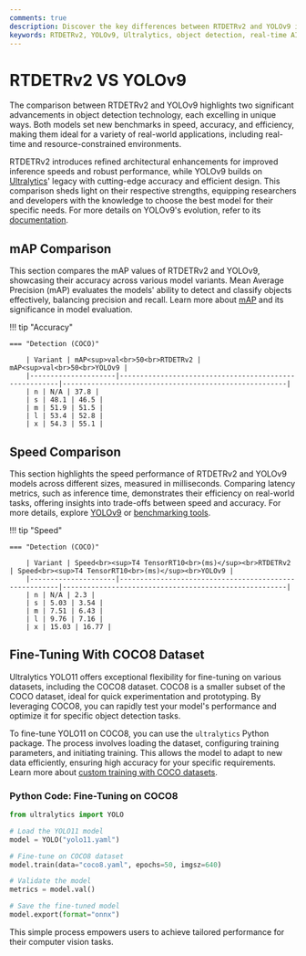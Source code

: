 ```yaml
---
comments: true
description: Discover the key differences between RTDETRv2 and YOLOv9 in this comprehensive comparison. Explore how these state-of-the-art models from Ultralytics excel in object detection, balancing real-time AI performance, edge AI efficiency, and computer vision accuracy to meet diverse application needs.
keywords: RTDETRv2, YOLOv9, Ultralytics, object detection, real-time AI, edge AI, computer vision, model comparison, AI performance, COCO dataset
---
```


# RTDETRv2 VS YOLOv9

The comparison between RTDETRv2 and YOLOv9 highlights two significant advancements in object detection technology, each excelling in unique ways. Both models set new benchmarks in speed, accuracy, and efficiency, making them ideal for a variety of real-world applications, including real-time and resource-constrained environments.

RTDETRv2 introduces refined architectural enhancements for improved inference speeds and robust performance, while YOLOv9 builds on [Ultralytics](https://www.ultralytics.com/)' legacy with cutting-edge accuracy and efficient design. This comparison sheds light on their respective strengths, equipping researchers and developers with the knowledge to choose the best model for their specific needs. For more details on YOLOv9's evolution, refer to its [documentation](https://docs.ultralytics.com/models/).

## mAP Comparison

This section compares the mAP values of RTDETRv2 and YOLOv9, showcasing their accuracy across various model variants. Mean Average Precision (mAP) evaluates the models' ability to detect and classify objects effectively, balancing precision and recall. Learn more about [mAP](https://www.ultralytics.com/glossary/mean-average-precision-map) and its significance in model evaluation.

!!! tip "Accuracy"

    === "Detection (COCO)"

    	| Variant | mAP<sup>val<br>50<br>RTDETRv2 | mAP<sup>val<br>50<br>YOLOv9 |
    	|---------------------|-------------------------------------------------------|-------------------------------------------------------|
    	| n | N/A | 37.8 |
    	| s | 48.1 | 46.5 |
    	| m | 51.9 | 51.5 |
    	| l | 53.4 | 52.8 |
    	| x | 54.3 | 55.1 |

## Speed Comparison

This section highlights the speed performance of RTDETRv2 and YOLOv9 models across different sizes, measured in milliseconds. Comparing latency metrics, such as inference time, demonstrates their efficiency on real-world tasks, offering insights into trade-offs between speed and accuracy. For more details, explore [YOLOv9](https://docs.ultralytics.com/models/yolov9/) or [benchmarking tools](https://docs.ultralytics.com/reference/utils/benchmarks/).

!!! tip "Speed"

    === "Detection (COCO)"

    	| Variant | Speed<br><sup>T4 TensorRT10<br>(ms)</sup><br>RTDETRv2 | Speed<br><sup>T4 TensorRT10<br>(ms)</sup><br>YOLOv9 |
    	|---------------------|-------------------------------------------------------|-------------------------------------------------------|
    	| n | N/A | 2.3 |
    	| s | 5.03 | 3.54 |
    	| m | 7.51 | 6.43 |
    	| l | 9.76 | 7.16 |
    	| x | 15.03 | 16.77 |

## Fine-Tuning With COCO8 Dataset

Ultralytics YOLO11 offers exceptional flexibility for fine-tuning on various datasets, including the COCO8 dataset. COCO8 is a smaller subset of the COCO dataset, ideal for quick experimentation and prototyping. By leveraging COCO8, you can rapidly test your model's performance and optimize it for specific object detection tasks.

To fine-tune YOLO11 on COCO8, you can use the `ultralytics` Python package. The process involves loading the dataset, configuring training parameters, and initiating training. This allows the model to adapt to new data efficiently, ensuring high accuracy for your specific requirements. Learn more about [custom training with COCO datasets](https://docs.ultralytics.com/datasets/detect/coco/).

### Python Code: Fine-Tuning on COCO8

```python
from ultralytics import YOLO

# Load the YOLO11 model
model = YOLO("yolo11.yaml")

# Fine-tune on COCO8 dataset
model.train(data="coco8.yaml", epochs=50, imgsz=640)

# Validate the model
metrics = model.val()

# Save the fine-tuned model
model.export(format="onnx")
```

This simple process empowers users to achieve tailored performance for their computer vision tasks.
